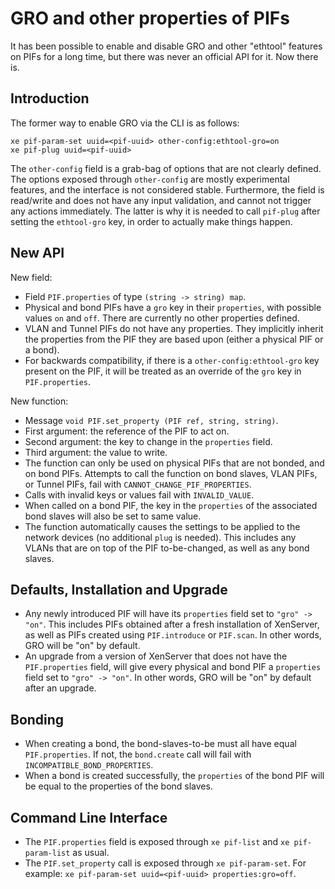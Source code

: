 GRO and other properties of PIFs
================================

It has been possible to enable and disable GRO and other "ethtool" features on
PIFs for a long time, but there was never an official API for it. Now there is.

Introduction
------------

The former way to enable GRO via the CLI is as follows:

    xe pif-param-set uuid=<pif-uuid> other-config:ethtool-gro=on
    xe pif-plug uuid=<pif-uuid>

The `other-config` field is a grab-bag of options that are not clearly defined.
The options exposed through `other-config` are mostly experimental features, and
the interface is not considered stable. Furthermore, the field is read/write
and does not have any input validation, and cannot not trigger any actions
immediately. The latter is why it is needed to call `pif-plug` after setting
the `ethtool-gro` key, in order to actually make things happen.

New API
-------

New field:
* Field `PIF.properties` of type `(string -> string) map`.
* Physical and bond PIFs have a `gro` key in their `properties`, with possible values `on` and `off`. There are currently no other properties defined.
* VLAN and Tunnel PIFs do not have any properties. They implicitly inherit the properties from the PIF they are based upon (either a physical PIF or a bond).
* For backwards compatibility, if there is a `other-config:ethtool-gro` key present on the PIF, it will be treated as an override of the `gro` key in `PIF.properties`.

New function:
* Message `void PIF.set_property (PIF ref, string, string)`.
 * First argument: the reference of the PIF to act on.
 * Second argument: the key to change in the `properties` field.
 * Third argument: the value to write.
* The function can only be used on physical PIFs that are not bonded, and on bond PIFs. Attempts to call the function on bond slaves, VLAN PIFs, or Tunnel PIFs, fail with `CANNOT_CHANGE_PIF_PROPERTIES`.
* Calls with invalid keys or values fail with `INVALID_VALUE`.
* When called on a bond PIF, the key in the `properties` of the associated bond slaves will also be set to same value.
* The function automatically causes the settings to be applied to the network devices (no additional `plug` is needed). This includes any VLANs that are on top of the PIF to-be-changed, as well as any bond slaves.

Defaults, Installation and Upgrade
------------------------

* Any newly introduced PIF will have its `properties` field set to `"gro" -> "on"`. This includes PIFs obtained after a fresh installation of XenServer, as well as PIFs created using `PIF.introduce` or `PIF.scan`. In other words, GRO will be "on" by default.
* An upgrade from a version of XenServer that does not have the `PIF.properties` field, will give every physical and bond PIF a `properties` field set to `"gro" -> "on"`. In other words, GRO will be "on" by default after an upgrade.

Bonding
-------

* When creating a bond, the bond-slaves-to-be must all have equal `PIF.properties`. If not, the `bond.create` call will fail with `INCOMPATIBLE_BOND_PROPERTIES`.
* When a bond is created successfully, the `properties` of the bond PIF will be equal to the properties of the bond slaves.

Command Line Interface
----------------------

* The `PIF.properties` field is exposed through `xe pif-list` and `xe pif-param-list` as usual.
* The `PIF.set_property` call is exposed through `xe pif-param-set`. For example: `xe pif-param-set uuid=<pif-uuid> properties:gro=off`.
